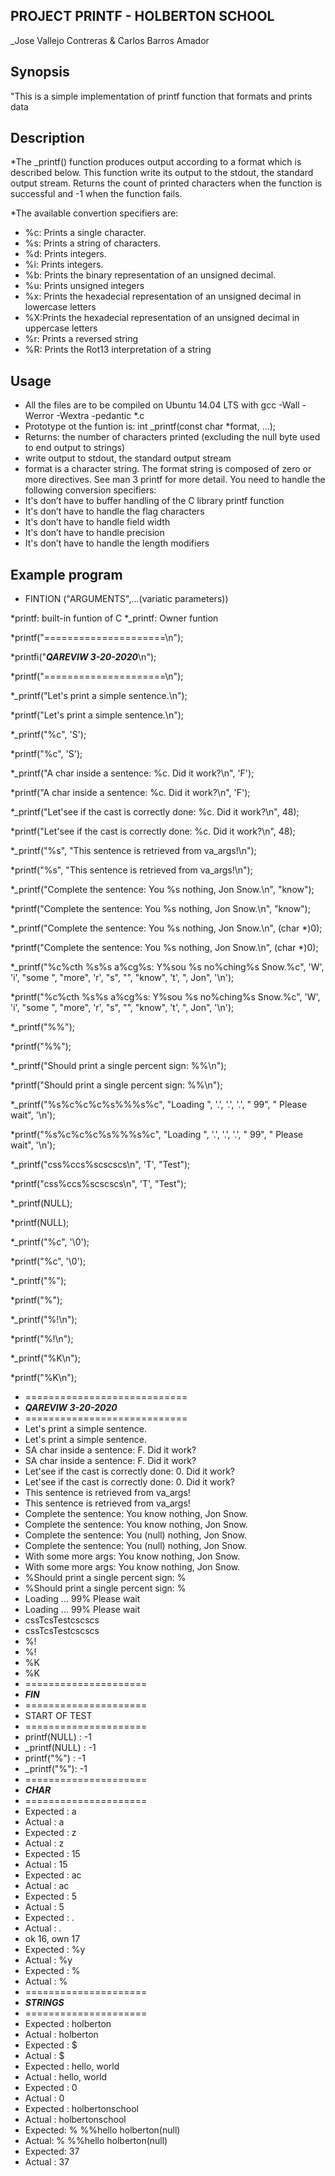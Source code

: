 ## PROJECT PRINTF - HOLBERTON SCHOOL

_Jose Vallejo Contreras & Carlos Barros Amador

## Synopsis
"This is a simple implementation of printf function that formats and prints data

## Description
*The _printf() function produces output according to a format which is described below. This function write its output to the stdout, the standard output stream. Returns the count of printed characters when the function is successful and -1 when the function fails.

*The available convertion specifiers are:

* %c: Prints a single character.
* %s: Prints a string of characters.
* %d: Prints integers.
* %i: Prints integers.
* %b: Prints the binary representation of an unsigned decimal.
* %u: Prints unsigned integers
* %x: Prints the hexadecial representation of an unsigned decimal in lowercase letters
* %X:Prints the hexadecial representation of an unsigned decimal in uppercase letters
* %r: Prints a reversed string
* %R: Prints the Rot13 interpretation of a string

## Usage
* All the files are to be compiled on Ubuntu 14.04 LTS with gcc -Wall -Werror -Wextra -pedantic *.c
* Prototype ot the funtion is: int _printf(const char *format, ...);
* Returns: the number of characters printed (excluding the null byte used to end output to strings)
* write output to stdout, the standard output stream
* format is a character string. The format string is composed of zero or more directives. See man 3 printf for more detail. You need to handle the following conversion specifiers:
* It's don’t have to buffer handling of the C library printf function
* It's don’t have to handle the flag characters
* It's don’t have to handle field width
* It's don’t have to handle precision
* It's don’t have to handle the length modifiers


## Example program
* FINTION ("ARGUMENTS",...(variatic parameters))

*printf: built-in funtion of C
*_printf: Owner funtion
 
*printf("=====================\n");

*printfi("*****QAREVIW 3-20-2020*****\n");

*printf("=====================\n");

*_printf("Let's print a simple sentence.\n");

*printf("Let's print a simple sentence.\n");

*_printf("%c", 'S');

*printf("%c", 'S');

*_printf("A char inside a sentence: %c. Did it work?\n", 'F');

*printf("A char inside a sentence: %c. Did it work?\n", 'F');

*_printf("Let'see if the cast is correctly done: %c. Did it work?\n", 48);

*printf("Let'see if the cast is correctly done: %c. Did it work?\n", 48);

*_printf("%s", "This sentence is retrieved from va_args!\n");

*printf("%s", "This sentence is retrieved from va_args!\n");

*_printf("Complete the sentence: You %s nothing, Jon Snow.\n", "know");

*printf("Complete the sentence: You %s nothing, Jon Snow.\n", "know");

*_printf("Complete the sentence: You %s nothing, Jon Snow.\n", (char *)0);

*printf("Complete the sentence: You %s nothing, Jon Snow.\n", (char *)0);

*_printf("%c%cth %s%s a%cg%s: Y%sou %s no%ching%s Snow.%c", 'W', 'i', "some ", "more", 'r', "s", "", "know", 't', ", Jon", '\n');

*printf("%c%cth %s%s a%cg%s: Y%sou %s no%ching%s Snow.%c", 'W', 'i', "some ", "more", 'r', "s", "", "know", 't', ", Jon", '\n');

*_printf("%%");

*printf("%%");

*_printf("Should print a single percent sign: %%\n");

*printf("Should print a single percent sign: %%\n");

*_printf("%s%c%c%c%s%%%s%c", "Loading ", '.', '.', '.', " 99", " Please wait", '\n');

*printf("%s%c%c%c%s%%%s%c", "Loading ", '.', '.', '.', " 99", " Please wait", '\n');

*_printf("css%ccs%scscscs\n", 'T', "Test");

*printf("css%ccs%scscscs\n", 'T', "Test");

*_printf(NULL);

*printf(NULL);

*_printf("%c", '\0');

*printf("%c", '\0');

*_printf("%"); 

*printf("%");

*_printf("%!\n");

*printf("%!\n");

*_printf("%K\n");

*printf("%K\n");



* ============================
*  *****QAREVIW 3-20-2020*****
*  ============================
*  Let's print a simple sentence.
*  Let's print a simple sentence.
*  SA char inside a sentence: F. Did it work?
*  SA char inside a sentence: F. Did it work?
*  Let'see if the cast is correctly done: 0. Did it work?
*  Let'see if the cast is correctly done: 0. Did it work?
*  This sentence is retrieved from va_args!
*  This sentence is retrieved from va_args!
*  Complete the sentence: You know nothing, Jon Snow.
*  Complete the sentence: You know nothing, Jon Snow.
*  Complete the sentence: You (null) nothing, Jon Snow.
*  Complete the sentence: You (null) nothing, Jon Snow.
*  With some more args: You know nothing, Jon Snow.
*  With some more args: You know nothing, Jon Snow.
*  %Should print a single percent sign: %
*  %Should print a single percent sign: %
*  Loading ... 99% Please wait
*  Loading ... 99% Please wait
*  cssTcsTestcscscs
*  cssTcsTestcscscs
*  %!
*  %!
*  %K
*  %K
*  =====================
*  *****FIN*****
*  =====================
*  START OF TEST
*  =====================
*  printf(NULL)  : -1
*  _printf(NULL) : -1
*  printf("%") : -1
*  _printf("%"): -1
*  =====================
*  *****CHAR*****
*  =====================
*  Expected   : a
*  Actual     : a
*  Expected   : z
*  Actual     : z
*  Expected   : 15
*  Actual     : 15
*  Expected   : ac
*  Actual     : ac
*  Expected   : 5
*  Actual     : 5
*  Expected   :  .
*  Actual     :  .
*  ok 16, own 17
*  Expected   : %y
*  Actual     : %y
*  Expected   : %
*  Actual     : %
*  =====================
*  *****STRINGS*****
*  =====================
*  Expected   : holberton
*  Actual     : holberton
*  Expected   : $
*  Actual     : $
*  Expected   : hello, world
*  Actual     : hello, world
*  Expected   : 0
*  Actual     : 0
*  Expected   : holbertonschool
*  Actual     : holbertonschool
*  Expected: % %%hello holberton(null)
*  Actual:  % %%hello holberton(null)
*  Expected: 37
*  Actual  : 37
